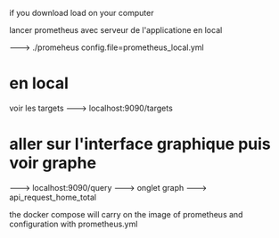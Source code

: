 if you download load on your computer

lancer prometheus avec serveur de l'applicatione en local

---> ./promeheus config.file=prometheus_local.yml

# en local
voir les targets
---> localhost:9090/targets

# aller sur l'interface graphique puis voir graphe
---> localhost:9090/query
---> onglet graph
---> api_request_home_total



the docker compose will carry on the image of prometheus and configuration
with prometheus.yml

